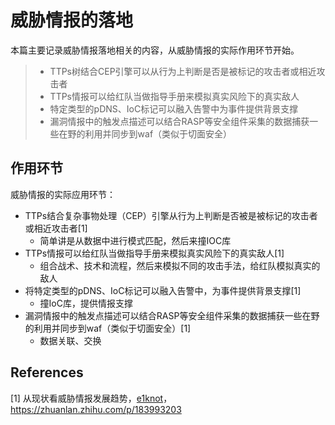 # 威胁情报的落地

本篇主要记录威胁情报落地相关的内容，从威胁情报的实际作用环节开始。

>   -   TTPs树结合CEP引擎可以从行为上判断是否是被标记的攻击者或相近攻击者
>   -   TTPs情报可以给红队当做指导手册来模拟真实风险下的真实敌人
>   -   特定类型的pDNS、IoC标记可以融入告警中为事件提供背景支撑
>   -   漏洞情报中的触发点描述可以结合RASP等安全组件采集的数据捕获一些在野的利用并同步到waf（类似于切面安全）



## 作用环节

威胁情报的实际应用环节：

-   TTPs结合复杂事物处理（CEP）引擎从行为上判断是否被是被标记的攻击者或相近攻击者[1]
    -   简单讲是从数据中进行模式匹配，然后来撞IOC库
-   TTPs情报可以给红队当做指导手册来模拟真实风险下的真实敌人[1]
    -   组合战术、技术和流程，然后来模拟不同的攻击手法，给红队模拟真实的敌人
-   将特定类型的pDNS、IoC标记可以融入告警中，为事件提供背景支撑[1]
    -   撞IoC库，提供情报支撑
-   漏洞情报中的触发点描述可以结合RASP等安全组件采集的数据捕获一些在野的利用并同步到waf（类似于切面安全）[1]
    -   数据关联、交换



## References

\[1] 从现状看威胁情报发展趋势，[e1knot](https://www.zhihu.com/people/elknot)，https://zhuanlan.zhihu.com/p/183993203